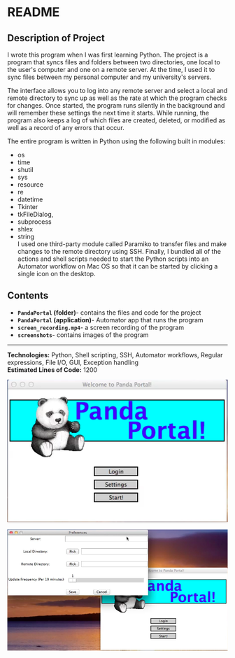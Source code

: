 # README
## Description of Project
I wrote this program when I was first learning Python. The project is a program
that syncs files and folders between two directories, one local to the user's
computer and one on a remote server. At the time, I used it to sync files 
between my personal computer and my university's servers.

The interface allows you to log into any remote server and select a local and
remote directory to sync up as well as the rate at which the program checks for
changes. Once started, the program runs silently in the background and will
remember these settings the next time it starts. While running, the program 
also keeps a log of which files are created, deleted, or modified as well as a 
record of any errors that occur.

The entire program is written in Python using the following built in modules:
* os
* time
* shutil
* sys
* resource
* re
* datetime
* Tkinter
* tkFileDialog, 
* subprocess
* shlex
* string  
I used one third-party module called Paramiko to transfer files and make
changes to the remote directory using SSH. Finally, I bundled all of the
actions and shell scripts needed to start the Python scripts into an Automator
workflow on Mac OS so that it can be started by clicking a single icon on the
desktop.

## Contents
* **`PandaPortal` (folder)**- contains the files and code for the project
* **`PandaPortal` (application)**- Automator app that runs the program
* **`screen_recording.mp4`**- a screen recording of the program
* **`screenshots`**- contains images of the program
---

**Technologies:** Python, Shell scripting, SSH, Automator workflows, 
Regular expressions, File I/O, GUI, Exception handling  
**Estimated Lines of Code:** 1200

![](/screenshots/screenshot1.png)

![](/screenshots/screenshot2.png)